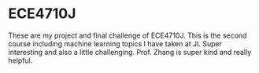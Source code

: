 # ECE4710J
These are my project and final challenge of ECE4710J. This is the second course including machine learning topics I have taken at JI. Super interesting and also a little challenging. Prof. Zhang is super kind and really helpful.
